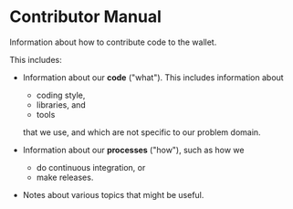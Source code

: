 # Contributor Manual

Information about how to contribute code to the wallet.

This includes:

* Information about our **code** ("what"). This includes information about
    
    * coding style,
    * libraries, and
    * tools
    
    that we use, and which are not specific to our problem domain.

* Information about our **processes** ("how"), such as how we

    * do continuous integration, or
    * make releases.

* Notes about various topics that might be useful.

